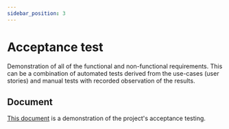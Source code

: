 ```yaml
---
sidebar_position: 3
---
```

# Acceptance test

Demonstration of all of the functional and non-functional requirements. This can be a combination of automated tests derived from the use-cases (user stories) and manual tests with recorded observation of the results.

## Document

[This
document](https://docs.google.com/spreadsheets/d/13fP8GMfXUzr0D6VnoWtkCTZfZ-XnYcqLYH1rIQXKFNo/export?gid=0#gid=0)
is a demonstration of the project's acceptance testing.
